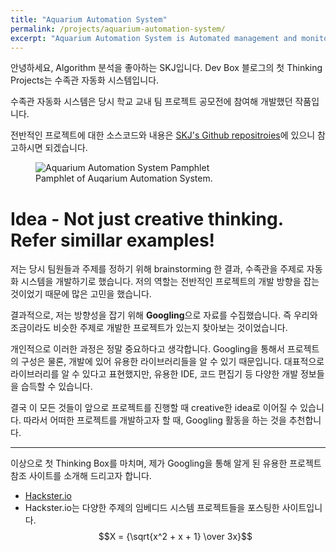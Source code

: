 ```yaml
---
title: "Aquarium Automation System"
permalink: /projects/aquarium-automation-system/
excerpt: "Aquarium Automation System is Automated management and monitoring systems that consisted of Arduino and mobile application."
---
```


안녕하세요, Algorithm 분석을 좋아하는 SKJ입니다. Dev Box 블로그의 첫 Thinking Projects는 수족관 자동화 시스템입니다.

수족관 자동화 시스템은 당시 학교 교내 팀 프로젝트 공모전에 참여해 개발했던 작품입니다.

전반적인 프로젝트에 대한 소스코드와 내용은 [SKJ's Github repositroies](https://github.com/KeunJuSong/Aquarium-Automation-System)에 있으니 참고하시면 되겠습니다.
<figure>
  <img src="{{ '/assets/images/[CP-CoP]_Auqarium-Automation-System-pamphlet.png' | relative_url }}" alt="Aquarium Automation System Pamphlet">
  <figcaption>Pamphlet of Auqarium Automation System.</figcaption>
</figure>

# Idea - Not just creative thinking. Refer simillar examples! 
저는 당시 팀원들과 주제를 정하기 위해 brainstorming 한 결과, 수족관을 주제로 자동화 시스템을 개발하기로 했습니다.
저의 역할는 전반적인 프로젝트의 개발 방향을 잡는 것이었기 때문에 많은 고민을 했습니다.

결과적으로, 저는 방향성을 잡기 위해 **Googling**으로 자료를 수집했습니다. 즉 우리와 조금이라도 비슷한 주제로 개발한 프로젝트가 있는지 찾아보는 것이었습니다.

개인적으로 이러한 과정은 정말 중요하다고 생각합니다.
Googling을 통해서 프로젝트의 구성은 물론, 개발에 있어 유용한 라이브러리들을 알 수 있기 때문입니다.
대표적으로 라이브러리를 알 수 있다고 표현했지만, 유용한 IDE, 코드 편집기 등 다양한 개발 정보들을 습득할 수 있습니다.

결국 이 모든 것들이 앞으로 프로젝트를 진행할 때 creative한 idea로 이어질 수 있습니다.
따라서 어떠한 프로젝트를 개발하고자 할 때, Googling 활동을 하는 것을 추천합니다.

---
이상으로 첫 Thinking Box를 마치며, 제가 Googling을 통해 알게 된 유용한 프로젝트 참조 사이트를 소개해 드리고자 합니다.
* [Hackster.io](https://www.hackster.io/)
* Hackster.io는 다양한 주제의 임베디드 시스템 프로젝트들을 포스팅한 사이트입니다.
$$X = {\sqrt{x^2 + x + 1} \over 3x}$$

